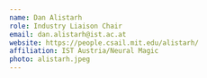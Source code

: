```yaml
---
name: Dan Alistarh
role: Industry Liaison Chair
email: dan.alistarh@ist.ac.at
website: https://people.csail.mit.edu/alistarh/
affiliation: IST Austria/Neural Magic
photo: alistarh.jpeg
---
```

